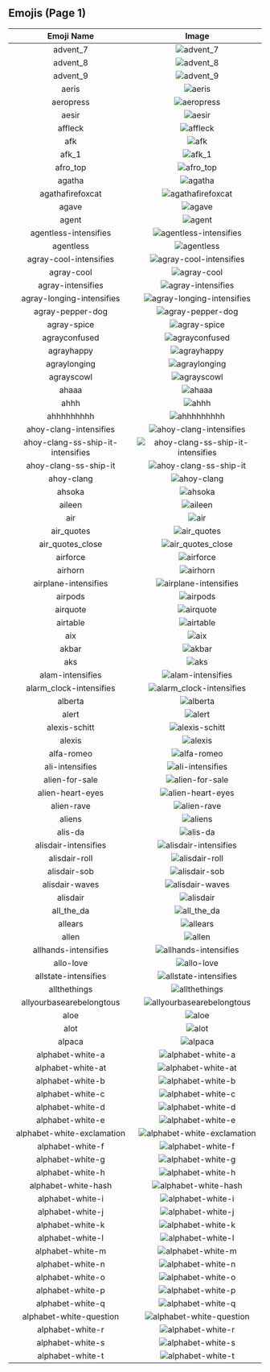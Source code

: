 
  ## Emojis (Page 1)
  |Emoji Name|Image|
  | :-: | :-: |
  |advent_7| ![advent_7](/emojis/hashicorp/advent_7.png)|
  |advent_8| ![advent_8](/emojis/hashicorp/advent_8.png)|
  |advent_9| ![advent_9](/emojis/hashicorp/advent_9.png)|
  |aeris| ![aeris](/emojis/hashicorp/aeris.png)|
  |aeropress| ![aeropress](/emojis/hashicorp/aeropress.png)|
  |aesir| ![aesir](/emojis/hashicorp/aesir.png)|
  |affleck| ![affleck](/emojis/hashicorp/affleck.jpg)|
  |afk| ![afk](/emojis/hashicorp/afk.png)|
  |afk_1| ![afk_1](/emojis/hashicorp/afk_1.png)|
  |afro_top| ![afro_top](/emojis/hashicorp/afro_top.png)|
  |agatha| ![agatha](/emojis/hashicorp/agatha.png)|
  |agathafirefoxcat| ![agathafirefoxcat](/emojis/hashicorp/agathafirefoxcat.png)|
  |agave| ![agave](/emojis/hashicorp/agave.jpg)|
  |agent| ![agent](/emojis/hashicorp/agent.png)|
  |agentless-intensifies| ![agentless-intensifies](/emojis/hashicorp/agentless-intensifies.gif)|
  |agentless| ![agentless](/emojis/hashicorp/agentless.png)|
  |agray-cool-intensifies| ![agray-cool-intensifies](/emojis/hashicorp/agray-cool-intensifies.gif)|
  |agray-cool| ![agray-cool](/emojis/hashicorp/agray-cool.png)|
  |agray-intensifies| ![agray-intensifies](/emojis/hashicorp/agray-intensifies.gif)|
  |agray-longing-intensifies| ![agray-longing-intensifies](/emojis/hashicorp/agray-longing-intensifies.gif)|
  |agray-pepper-dog| ![agray-pepper-dog](/emojis/hashicorp/agray-pepper-dog.png)|
  |agray-spice| ![agray-spice](/emojis/hashicorp/agray-spice.png)|
  |agrayconfused| ![agrayconfused](/emojis/hashicorp/agrayconfused.png)|
  |agrayhappy| ![agrayhappy](/emojis/hashicorp/agrayhappy.png)|
  |agraylonging| ![agraylonging](/emojis/hashicorp/agraylonging.png)|
  |agrayscowl| ![agrayscowl](/emojis/hashicorp/agrayscowl.png)|
  |ahaaa| ![ahaaa](/emojis/hashicorp/ahaaa.jpg)|
  |ahhh| ![ahhh](/emojis/hashicorp/ahhh.gif)|
  |ahhhhhhhhh| ![ahhhhhhhhh](/emojis/hashicorp/ahhhhhhhhh.gif)|
  |ahoy-clang-intensifies| ![ahoy-clang-intensifies](/emojis/hashicorp/ahoy-clang-intensifies.gif)|
  |ahoy-clang-ss-ship-it-intensifies| ![ahoy-clang-ss-ship-it-intensifies](/emojis/hashicorp/ahoy-clang-ss-ship-it-intensifies.gif)|
  |ahoy-clang-ss-ship-it| ![ahoy-clang-ss-ship-it](/emojis/hashicorp/ahoy-clang-ss-ship-it.png)|
  |ahoy-clang| ![ahoy-clang](/emojis/hashicorp/ahoy-clang.png)|
  |ahsoka| ![ahsoka](/emojis/hashicorp/ahsoka.png)|
  |aileen| ![aileen](/emojis/hashicorp/aileen.png)|
  |air| ![air](/emojis/hashicorp/air.png)|
  |air_quotes| ![air_quotes](/emojis/hashicorp/air_quotes.gif)|
  |air_quotes_close| ![air_quotes_close](/emojis/hashicorp/air_quotes_close.gif)|
  |airforce| ![airforce](/emojis/hashicorp/airforce.png)|
  |airhorn| ![airhorn](/emojis/hashicorp/airhorn.png)|
  |airplane-intensifies| ![airplane-intensifies](/emojis/hashicorp/airplane-intensifies.gif)|
  |airpods| ![airpods](/emojis/hashicorp/airpods.png)|
  |airquote| ![airquote](/emojis/hashicorp/airquote.gif)|
  |airtable| ![airtable](/emojis/hashicorp/airtable.png)|
  |aix| ![aix](/emojis/hashicorp/aix.jpg)|
  |akbar| ![akbar](/emojis/hashicorp/akbar.jpg)|
  |aks| ![aks](/emojis/hashicorp/aks.png)|
  |alam-intensifies| ![alam-intensifies](/emojis/hashicorp/alam-intensifies.gif)|
  |alarm_clock-intensifies| ![alarm_clock-intensifies](/emojis/hashicorp/alarm_clock-intensifies.gif)|
  |alberta| ![alberta](/emojis/hashicorp/alberta.png)|
  |alert| ![alert](/emojis/hashicorp/alert.gif)|
  |alexis-schitt| ![alexis-schitt](/emojis/hashicorp/alexis-schitt.png)|
  |alexis| ![alexis](/emojis/hashicorp/alexis.jpg)|
  |alfa-romeo| ![alfa-romeo](/emojis/hashicorp/alfa-romeo.png)|
  |ali-intensifies| ![ali-intensifies](/emojis/hashicorp/ali-intensifies.gif)|
  |alien-for-sale| ![alien-for-sale](/emojis/hashicorp/alien-for-sale.png)|
  |alien-heart-eyes| ![alien-heart-eyes](/emojis/hashicorp/alien-heart-eyes.png)|
  |alien-rave| ![alien-rave](/emojis/hashicorp/alien-rave.gif)|
  |aliens| ![aliens](/emojis/hashicorp/aliens.png)|
  |alis-da| ![alis-da](/emojis/hashicorp/alis-da.png)|
  |alisdair-intensifies| ![alisdair-intensifies](/emojis/hashicorp/alisdair-intensifies.gif)|
  |alisdair-roll| ![alisdair-roll](/emojis/hashicorp/alisdair-roll.gif)|
  |alisdair-sob| ![alisdair-sob](/emojis/hashicorp/alisdair-sob.png)|
  |alisdair-waves| ![alisdair-waves](/emojis/hashicorp/alisdair-waves.gif)|
  |alisdair| ![alisdair](/emojis/hashicorp/alisdair.png)|
  |all_the_da| ![all_the_da](/emojis/hashicorp/all_the_da.png)|
  |allears| ![allears](/emojis/hashicorp/allears.gif)|
  |allen| ![allen](/emojis/hashicorp/allen.jpg)|
  |allhands-intensifies| ![allhands-intensifies](/emojis/hashicorp/allhands-intensifies.gif)|
  |allo-love| ![allo-love](/emojis/hashicorp/allo-love.gif)|
  |allstate-intensifies| ![allstate-intensifies](/emojis/hashicorp/allstate-intensifies.gif)|
  |allthethings| ![allthethings](/emojis/hashicorp/allthethings.png)|
  |allyourbasearebelongtous| ![allyourbasearebelongtous](/emojis/hashicorp/allyourbasearebelongtous.gif)|
  |aloe| ![aloe](/emojis/hashicorp/aloe.png)|
  |alot| ![alot](/emojis/hashicorp/alot.png)|
  |alpaca| ![alpaca](/emojis/hashicorp/alpaca.png)|
  |alphabet-white-a| ![alphabet-white-a](/emojis/hashicorp/alphabet-white-a.png)|
  |alphabet-white-at| ![alphabet-white-at](/emojis/hashicorp/alphabet-white-at.png)|
  |alphabet-white-b| ![alphabet-white-b](/emojis/hashicorp/alphabet-white-b.png)|
  |alphabet-white-c| ![alphabet-white-c](/emojis/hashicorp/alphabet-white-c.png)|
  |alphabet-white-d| ![alphabet-white-d](/emojis/hashicorp/alphabet-white-d.png)|
  |alphabet-white-e| ![alphabet-white-e](/emojis/hashicorp/alphabet-white-e.png)|
  |alphabet-white-exclamation| ![alphabet-white-exclamation](/emojis/hashicorp/alphabet-white-exclamation.png)|
  |alphabet-white-f| ![alphabet-white-f](/emojis/hashicorp/alphabet-white-f.png)|
  |alphabet-white-g| ![alphabet-white-g](/emojis/hashicorp/alphabet-white-g.png)|
  |alphabet-white-h| ![alphabet-white-h](/emojis/hashicorp/alphabet-white-h.png)|
  |alphabet-white-hash| ![alphabet-white-hash](/emojis/hashicorp/alphabet-white-hash.png)|
  |alphabet-white-i| ![alphabet-white-i](/emojis/hashicorp/alphabet-white-i.png)|
  |alphabet-white-j| ![alphabet-white-j](/emojis/hashicorp/alphabet-white-j.png)|
  |alphabet-white-k| ![alphabet-white-k](/emojis/hashicorp/alphabet-white-k.png)|
  |alphabet-white-l| ![alphabet-white-l](/emojis/hashicorp/alphabet-white-l.png)|
  |alphabet-white-m| ![alphabet-white-m](/emojis/hashicorp/alphabet-white-m.png)|
  |alphabet-white-n| ![alphabet-white-n](/emojis/hashicorp/alphabet-white-n.png)|
  |alphabet-white-o| ![alphabet-white-o](/emojis/hashicorp/alphabet-white-o.png)|
  |alphabet-white-p| ![alphabet-white-p](/emojis/hashicorp/alphabet-white-p.png)|
  |alphabet-white-q| ![alphabet-white-q](/emojis/hashicorp/alphabet-white-q.png)|
  |alphabet-white-question| ![alphabet-white-question](/emojis/hashicorp/alphabet-white-question.png)|
  |alphabet-white-r| ![alphabet-white-r](/emojis/hashicorp/alphabet-white-r.png)|
  |alphabet-white-s| ![alphabet-white-s](/emojis/hashicorp/alphabet-white-s.png)|
  |alphabet-white-t| ![alphabet-white-t](/emojis/hashicorp/alphabet-white-t.png)|
  